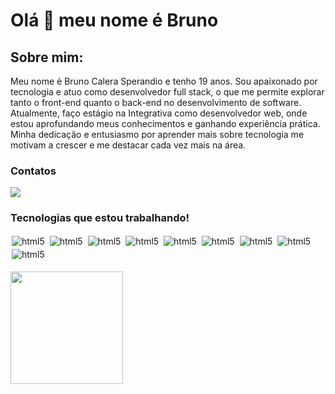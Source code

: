 # Olá 👋 meu nome é Bruno 

## Sobre mim:
Meu nome é Bruno Calera Sperandio e tenho 19 anos. Sou apaixonado por tecnologia e atuo como desenvolvedor full stack, o que me permite explorar tanto o front-end quanto o back-end no desenvolvimento de software. Atualmente, faço estágio na Integrativa como desenvolvedor web, onde estou aprofundando meus conhecimentos e ganhando experiência prática. Minha dedicação e entusiasmo por aprender mais sobre tecnologia me motivam a crescer e me destacar cada vez mais na área.

### Contatos
  <div>
    <a href = "mailto:contato.brunocalerasp@gmail.com"><img src="https://img.shields.io/badge/Gmail-D14836?style=for-the-badge&logo=gmail&logoColor=white" target="_blank"></a>
  </div>

  ### Tecnologias que estou trabalhando!
<div style="display:inline_block;margin:0 0 0 0;">
<img style="margin:2px 2px 2px 2px;" align="center" alt="html5" src="https://img.shields.io/badge/C%23-239120?style=for-the-badge&logo=c-sharp&logoColor=white"/>
<img style="margin:2px 2px 2px 2px;" align="center" alt="html5" src="https://img.shields.io/badge/HTML5-E34F26?style=for-the-badge&logo=html5&logoColor=white"/>
<img style="margin:2px 2px 2px 2px;" align="center" alt="html5" src="https://img.shields.io/badge/CSS3-1572B6?style=for-the-badge&logo=css3&logoColor=white"/>
<img style="margin:2px 2px 2px 2px;" align="center" alt="html5" src="https://img.shields.io/badge/JavaScript-323330?style=for-the-badge&logo=javascript&logoColor=F7DF1E"/>
<img style="margin:2px 2px 2px 2px;" align="center" alt="html5" src="https://img.shields.io/badge/TypeScript-007ACC?style=for-the-badge&logo=typescript&logoColor=white"/>
<img style="margin:2px 2px 2px 2px;" align="center" alt="html5" src="https://img.shields.io/badge/Angular-DD0031?style=for-the-badge&logo=angular&logoColor=whit"/>
<img style="margin:2px 2px 2px 2px;" align="center" alt="html5" src="https://img.shields.io/badge/Bootstrap-563D7C?style=for-the-badge&logo=bootstrap&logoColor=white"/>
<img style="margin:2px 2px 2px 2px;" align="center" alt="html5" src="https://img.shields.io/badge/PostgreSQL-316192?style=for-the-badge&logo=postgresql&logoColor=white"/>
<img style="margin:2px 2px 2px 2px;" align="center" alt="html5" src="https://img.shields.io/badge/MongoDB-4EA94B?style=for-the-badge&logo=mongodb&logoColor=white"/>
</div>
</br>
<div>
<a href="https://github.com/GuiCezaF">
<img height="180em" src="https://github-readme-stats.vercel.app/api/top-langs/?username=BrunoCalera&layout=compact&langs_count=7&theme=midnight-purple"/>
</div>

